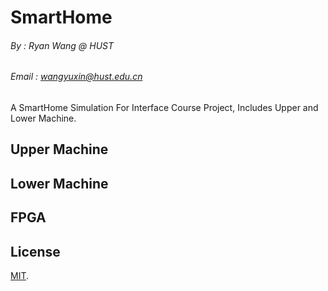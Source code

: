 # SmartHome
###### By : Ryan Wang @ HUST
###### Email : wangyuxin@hust.edu.cn

A SmartHome Simulation For Interface Course Project, Includes Upper and Lower Machine.

## Upper Machine


## Lower Machine

## FPGA

## License
[MIT](https://github.com/RyanWangGit/PI-Calculation/blob/master/LICENSE.md).

